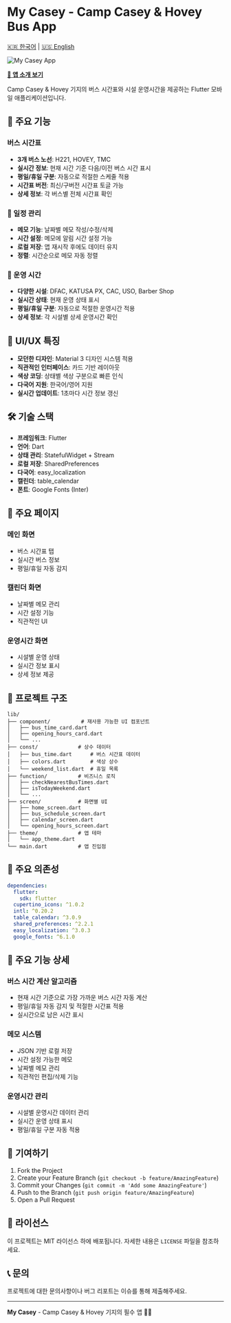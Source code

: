 # My Casey - Camp Casey & Hovey Bus App

[🇰🇷 한국어](README.md) | [🇺🇸 English](README_EN.md)

![My Casey App](https://img.notionusercontent.com/s3/prod-files-secure%2F0ec83f0d-0bf0-4877-bb09-68a1391c59b3%2Fbb7e39a6-7fb1-4abc-9986-511f86ad0151%2Funnamed.webp/size/w=2000?exp=1753033565&sig=Isf2D_XYYDhXagDE94Mca29Na4BjglrBtFeSQji57tA&id=1cc1b47a-3bd0-806e-9dd6-fd6bd0211181&table=block)

**[📱 앱 소개 보기](https://kbwportfolio.notion.site/My-Casey-1cc1b47a3bd0806e9dd6fd6bd0211181)**

Camp Casey & Hovey 기지의 버스 시간표와 시설 운영시간을 제공하는 Flutter 모바일 애플리케이션입니다.

## 🚌 주요 기능

### 버스 시간표
- **3개 버스 노선**: H221, HOVEY, TMC
- **실시간 정보**: 현재 시간 기준 다음/이전 버스 시간 표시
- **평일/휴일 구분**: 자동으로 적절한 스케줄 적용
- **시간표 버전**: 최신/구버전 시간표 토글 가능
- **상세 정보**: 각 버스별 전체 시간표 확인

### 📅 일정 관리
- **메모 기능**: 날짜별 메모 작성/수정/삭제
- **시간 설정**: 메모에 알림 시간 설정 가능
- **로컬 저장**: 앱 재시작 후에도 데이터 유지
- **정렬**: 시간순으로 메모 자동 정렬

### 🏢 운영 시간
- **다양한 시설**: DFAC, KATUSA PX, CAC, USO, Barber Shop
- **실시간 상태**: 현재 운영 상태 표시
- **평일/휴일 구분**: 자동으로 적절한 운영시간 적용
- **상세 정보**: 각 시설별 상세 운영시간 확인

## 🎨 UI/UX 특징

- **모던한 디자인**: Material 3 디자인 시스템 적용
- **직관적인 인터페이스**: 카드 기반 레이아웃
- **색상 코딩**: 상태별 색상 구분으로 빠른 인식
- **다국어 지원**: 한국어/영어 지원
- **실시간 업데이트**: 1초마다 시간 정보 갱신

## 🛠️ 기술 스택

- **프레임워크**: Flutter
- **언어**: Dart
- **상태 관리**: StatefulWidget + Stream
- **로컬 저장**: SharedPreferences
- **다국어**: easy_localization
- **캘린더**: table_calendar
- **폰트**: Google Fonts (Inter)

## 📱 주요 페이지

### 메인 화면
- 버스 시간표 탭
- 실시간 버스 정보
- 평일/휴일 자동 감지

### 캘린더 화면
- 날짜별 메모 관리
- 시간 설정 기능
- 직관적인 UI

### 운영시간 화면
- 시설별 운영 상태
- 실시간 정보 표시
- 상세 정보 제공

## 📁 프로젝트 구조

```
lib/
├── component/          # 재사용 가능한 UI 컴포넌트
│   ├── bus_time_card.dart
│   ├── opening_hours_card.dart
│   └── ...
├── const/             # 상수 데이터
│   ├── bus_time.dart      # 버스 시간표 데이터
│   ├── colors.dart        # 색상 상수
│   └── weekend_list.dart  # 휴일 목록
├── function/          # 비즈니스 로직
│   ├── checkNearestBusTimes.dart
│   ├── isTodayWeekend.dart
│   └── ...
├── screen/            # 화면별 UI
│   ├── home_screen.dart
│   ├── bus_schedule_screen.dart
│   ├── calendar_screen.dart
│   └── opening_hours_screen.dart
├── theme/             # 앱 테마
│   └── app_theme.dart
└── main.dart          # 앱 진입점
```

## 🔧 주요 의존성

```yaml
dependencies:
  flutter:
    sdk: flutter
  cupertino_icons: ^1.0.2
  intl: ^0.20.2
  table_calendar: ^3.0.9
  shared_preferences: ^2.2.1
  easy_localization: ^3.0.3
  google_fonts: ^6.1.0
```

## 🌟 주요 기능 상세

### 버스 시간 계산 알고리즘
- 현재 시간 기준으로 가장 가까운 버스 시간 자동 계산
- 평일/휴일 자동 감지 및 적절한 시간표 적용
- 실시간으로 남은 시간 표시

### 메모 시스템
- JSON 기반 로컬 저장
- 시간 설정 가능한 메모
- 날짜별 메모 관리
- 직관적인 편집/삭제 기능

### 운영시간 관리
- 시설별 운영시간 데이터 관리
- 실시간 운영 상태 표시
- 평일/휴일 구분 자동 적용

## 🤝 기여하기

1. Fork the Project
2. Create your Feature Branch (`git checkout -b feature/AmazingFeature`)
3. Commit your Changes (`git commit -m 'Add some AmazingFeature'`)
4. Push to the Branch (`git push origin feature/AmazingFeature`)
5. Open a Pull Request

## 📄 라이선스

이 프로젝트는 MIT 라이선스 하에 배포됩니다. 자세한 내용은 `LICENSE` 파일을 참조하세요.

## 📞 문의

프로젝트에 대한 문의사항이나 버그 리포트는 이슈를 통해 제출해주세요.

---

**My Casey** - Camp Casey & Hovey 기지의 필수 앱 🚌✨
